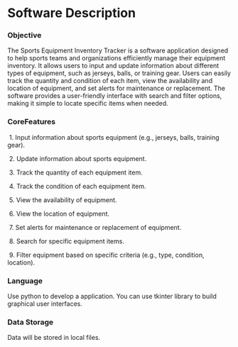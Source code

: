 # Software Description

### Objective

The Sports Equipment Inventory Tracker is a software application designed to help sports teams and organizations efficiently manage their equipment inventory. It allows users to input and update information about different types of equipment, such as jerseys, balls, or training gear. Users can easily track the quantity and condition of each item, view the availability and location of equipment, and set alerts for maintenance or replacement. The software provides a user-friendly interface with search and filter options, making it simple to locate specific items when needed.

### CoreFeatures

​	1.	Input information about sports equipment (e.g., jerseys, balls, training gear).

​	2.	Update information about sports equipment.

​	3.	Track the quantity of each equipment item.

​	4.	Track the condition of each equipment item.

​	5.	View the availability of equipment.

​	6.	View the location of equipment.

​	7.	Set alerts for maintenance or replacement of equipment.

​	8.	Search for specific equipment items.

​	9.	Filter equipment based on specific criteria (e.g., type, condition, location).

### Language

Use python to develop a application. You can use tkinter library to build graphical user interfaces.

### Data Storage

Data will be stored in local files.